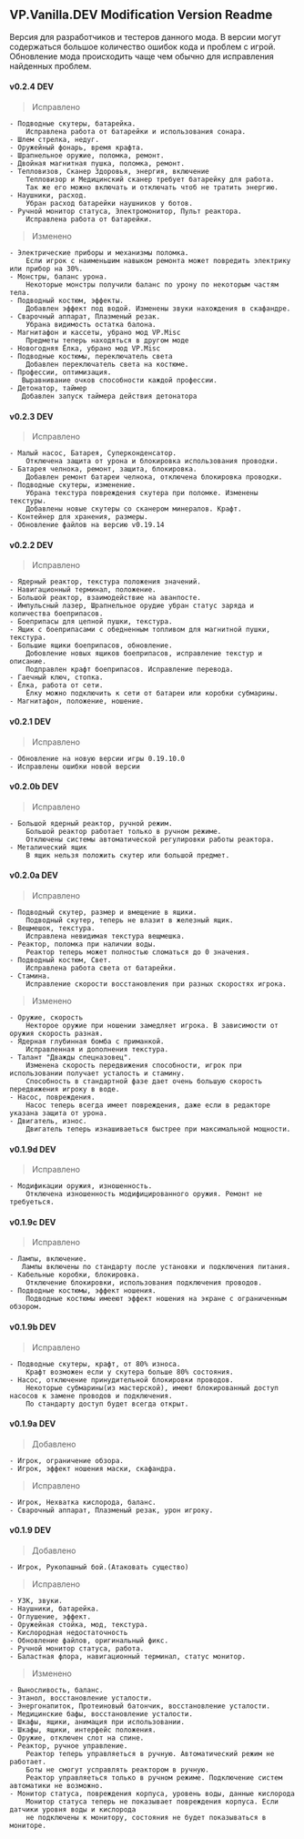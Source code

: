 ## VP.Vanilla.DEV Modification Version Readme

Версия для разработчиков и тестеров данного мода. 
В версии могут содержаться большое количество ошибок кода и проблем с игрой. 
Обновление мода происходить чаще чем обычно для исправления найденных проблем.

#### v0.2.4 DEV

> Исправлено

    - Подводные скутеры, батарейка.
	    Исправлена работа от батарейки и использования сонара.
	- Шлем стрелка, недуг.
	- Оружейный фонарь, время крафта.
	- Шрапнельное оружие, поломка, ремонт.
	- Двойная магнитная пушка, поломка, ремонт.
	- Тепловизов, Сканер Здоровья, энергия, включение 
	    Тепловизор и Медицинский сканер требует батарейку для работа.
		Так же его можно включать и отключать чтоб не тратить энергию.
	- Наушники, расход.
	    Убран расход батарейки наушников у ботов.
	- Ручной монитор статуса, Электромонитор, Пульт реактора.
	    Исправлена работа от батарейки.
	
> Изменено

    - Электрические приборы и механизмы поломка.
	    Если игрок с наименьшим навыком ремонта может повредить электрику или прибор на 30%.
	- Монстры, баланс урона.
	    Некоторые монстры получили баланс по урону по некоторым частям тела.
	- Подводный костюм, эффекты.
	    Добавлен эффект под водой. Изменены звуки нахождения в скафандре.
	- Сварочный аппарат, Плазменый резак.
	    Убрана видимость остатка балона.
	- Магнитафон и кассеты, убрано мод VP.Misc
	    Предметы теперь находяться в другом моде
	- Новогодняя Ёлка, убрано мод VP.Misc
	- Подводные костюмы, переключатель света
	    Добавлен переключатель света на костюме.
	- Профессии, оптимизация.
	   Выравнивание очков способности каждой профессии.
	- Детонатор, таймер
	   Добавлен запуск таймера действия детонатора
		
#### v0.2.3 DEV

> Исправлено

    - Малый насос, Батарея, Суперконденсатор.
	    Отключена защита от урона и блокировка использования проводки.
	- Батарея челнока, ремонт, защита, блокировка.
	    Добавлен ремонт батареи челнока, отключена блокировка проводки.
	- Подводные скутеры, изменение.
	    Убрана текстура повреждения скутера при поломке. Изменены текстуры.
		Добавлены новые скутеры со сканером минералов. Крафт.
	- Контейнер для хранения, размеры. 
	- Обновление файлов на версию v0.19.14
	
#### v0.2.2 DEV

> Исправлено

    - Ядерный реактор, текстура положения значений.
	- Навигационный терминал, положение.
	- Большой реактор, взаимодействие на аванпосте.
	- Импульсный лазер, Шрапнельное орудие убран статус заряда и количества боеприпасов.
	- Боеприпасы для цепной пушки, текстура.
	- Ящик с боеприпасами с обедненным топливом для магнитной пушки, текстура.
	- Большие ящики боеприпасов, обновление.
	    Добовление новых ящиков боеприпасов, исправление текстур и описание. 
		Подправлен крафт боеприпасов. Исправление перевода.
	- Гаечный ключ, стопка.
	- Ёлка, работа от сети.
	    Ёлку можно подключить к сети от батареи или коробки субмарины.
	- Магнитафон, положение, ношение.
	
#### v0.2.1 DEV

> Исправлено

    - Обновление на новую версии игры 0.19.10.0
	- Исправлены ошибки новой версии
		
#### v0.2.0b DEV

> Исправлено

    - Большой ядерный реактор, ручной режим.
	    Большой реактор работает только в ручном режиме. 
		Отключены системы автоматической регулировки работы реактора.
	- Металический ящик
	    В ящик нельзя положить скутер или большой предмет.


#### v0.2.0a DEV

> Исправлено

    - Подводный скутер, размер и вмещение в ящики.
	    Подводный скутер, теперь не влазит в железный ящик.
	- Вещмешок, текстура.
	    Исправлена невидимая текстура вещмешка.
	- Реактор, поломка при наличии воды.
	    Реактор теперь может полностью сломаться до 0 значения.
    - Подводный костюм, Свет.
        Исправлена работа света от батарейки.
	- Стамина.
	    Исправление скорости восстановления при разных скоростях игрока.
		
> Изменено
    
    - Оружие, скорость
        Некторое оружие при ношении замедляет игрока. В зависимости от оружия скорость разная.
    - Ядерная глубинная бомба с приманкой.
        Исправленная и дополнения текстура.	
	- Талант "Дважды спецназовец".
	    Изменена скорость передвижения способности, игрок при использовании получает усталость и стамину.
		Способность в стандартной фазе дает очень большую скорость передвижения игроку в воде.
	- Насос, повреждения.
	    Насос теперь всегда имеет повреждения, даже если в редакторе указана защита от урона.
	- Двигатель, износ.
	    Двигатель теперь изнашиваеться быстрее при максимальной мощности.
		
#### v0.1.9d DEV

> Исправлено

    - Модификации оружия, изношенность.
	    Отключена изношенность модифицированного оружия. Ремонт не требуеться.

#### v0.1.9c DEV

> Исправлено

    - Лампы, включение.
	   Лампы включены по стандарту после установки и подключения питания.
    - Кабельные коробки, блокировка.
	    Отключение блокировки, использования подключения проводов.
	- Подводные костюмы, эффект ношения.
	    Подводные костюмы имееют эффект ношения на экране с ограниченным обзором.
	  
#### v0.1.9b DEV

> Исправлено 

    - Подводные скутеры, крафт, от 80% износа.
	    Крафт возможен если у скутера больше 80% состояния.
	- Насос, отключение принудительной блокировки проводов.
	    Некоторые субмарины(из мастерской), имеют блокированный доступ насосов к замене проводов и подключения.
		По стандарту доступ будет всегда открыт.
		
#### v0.1.9a DEV

> Добавлено

    - Игрок, ограничение обзора.
	- Игрок, эффект ношения маски, скафандра.

> Исправлено 
 
    - Игрок, Нехватка кислорода, баланс.
	- Сварочный аппарат, Плазменый резак, урон игроку.

#### v0.1.9 DEV
 
> Добавлено

    - Игрок, Рукопашный бой.(Атаковать существо)	
	
> Исправлено 

    - УЗК, звуки.
    - Наушники, батарейка.
    - Оглушение, эффект.
	- Оружейная стойка, мод, текстура.
	- Кислородная недостаточность
	- Обновление файлов, оригинальный фикс.
	- Ручной монитор статуса, работа.
	- Баластная флора, навигационный терминал, статус монитор.
	
> Изменено	

    - Выносливость, баланс.
    - Этанол, восстановление усталости.
    - Энергонапиток, Протеиновый батончик, восстановление усталости.
	- Медицинские бафы, восстановление усталости.
	- Шкафы, ящики, анимация при использовании.
	- Шкафы, ящики, интерфейс положения.
	- Оружие, отключен слот на спине.
	- Реактор, ручное управление.
	    Реактор теперь управляеться в ручную. Автоматический режим не работает.
		Боты не смогут усправлять реактором в ручную.
		Реактор управляеться только в ручном режиме. Подключение систем автоматики не возможно.
	- Монитор статуса, повреждения корпуса, уровень воды, данные кислорода
        Монитор статуса теперь не показывает повреждения корпуса. Если датчики уровня воды и кислорода
        не подключены к монитору, состояния не будет показываться в мониторе.		
